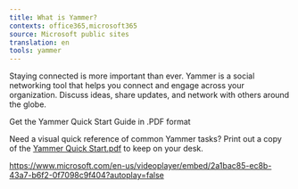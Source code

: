 ```yaml
---
title: What is Yammer?
contexts: office365,microsoft365
source: Microsoft public sites
translation: en
tools: yammer
---
```


Staying connected is more important than ever\. Yammer is a social networking tool that helps you connect and engage across your organization\. Discuss ideas, share updates, and network with others around the globe\.

Get the Yammer Quick Start Guide in \.PDF format

Need a visual quick reference of common Yammer tasks? Print out a copy of the [Yammer Quick Start\.pdf](https://365adm.sharepoint.com/sites/Office365TrainingSite/SitePages/Yammer_QuickStart.aspx) to keep on your desk\.

[https://www\.microsoft\.com/en\-us/videoplayer/embed/2a1bac85\-ec8b\-43a7\-b6f2\-0f7098c9f404?autoplay=false](https://www.microsoft.com/en-us/videoplayer/embed/2a1bac85-ec8b-43a7-b6f2-0f7098c9f404?autoplay=false)

